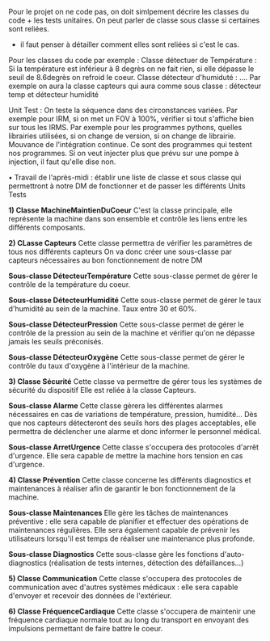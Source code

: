 Pour le projet on ne code pas, on doit simlpement décrire les classes du code + les tests unitaires. On peut parler de classe sous classe si certaines sont reliées. 
+ il faut penser à détailler comment elles sont reliées si c'est le cas. 

Pour les classes du code par exemple : 
Classe détectuer de Température : Si la température est inférieur à 8 degrès on ne fait rien, si elle dépasse le seuil de 8.6degrès on refroid le coeur. 
Classe détecteur d'humiduté : ....
Par exemple on aura la classe capteurs qui aura comme sous classe : détecteur temp et détecteur humidité

Unit Test : On teste la séquence dans des circonstances variées. Par exemple pour IRM, si on met un FOV à 100%, vérifier si tout s'affiche bien sur tous les IRMS.
Par exemple pour les programmes pythons, quelles librairies utilisées, si on change de version, si on change de librairie. Mouvance de l'intégration continue.
Ce sont des programmes qui testent nos programmes.
Si on veut injecter plus que prévu sur une pompe à injection, il faut qu'elle dise non. 



• Travail de l'après-midi : établir une liste de classe et sous classe qui permettront à notre DM de fonctionner et de passer les différents Units Tests

**1) Classe MachineMaintienDuCoeur**
C'est la classe principale, elle représente la machine dans son ensemble et contrôle les liens entre les différents composants.

**2) CLasse Capteurs**
Cette classe permettra de vérifier les paramètres de tous nos différents capteurs
On va donc créer une sous-classe par capteurs nécessaires au bon fonctionnement de notre DM

   **Sous-classe DétecteurTempérature**
   Cette sous-classe permet de gérer le contrôle de la température du coeur.

   **Sous-classe DétecteurHumidité**
   Cette sous-classe permet de gérer le taux d'humidité au sein de la machine.
   Taux entre 30 et 60%.

   **Sous-classe DétecteurPression**
   Cette sous-classe permet de gérer le contrôle de la pression au sein de la machine et vérifier qu'on ne dépasse jamais les seuils préconisés.

   **Sous-classe DétecteurOxygène**
   Cette sous-classe permet de gérer le contrôle du taux d'oxygène à l'intérieur de la machine.


**3) Classe Sécurité**
Cette classe va permettre de gérer tous les systèmes de sécurité du dispositif
Elle est reliée à la classe Capteurs.

   **Sous-classe Alarme**
   Cette classe gèrera les différentes alarmes nécessaires en cas de variations de température, pression, humidité... Dès que nos capteurs détecteront des seuils hors des plages acceptables, elle permettra de déclencher une alarme et donc informer le personnel médical.

   **Sous-classe ArretUrgence** 
   Cette classe s'occupera des protocoles d'arrêt d'urgence. Elle sera capable de mettre la machine hors tension en cas d'urgence.


**4) Classe Prévention**
Cette classe concerne les différents diagnostics et maintenances à réaliser afin de garantir le bon fonctionnement de la machine.

   **Sous-classe Maintenances**
   Elle gère les tâches de maintenances préventive : elle sera capable de planifier et effectuer des opérations de maintenances régulières. Elle sera également capable de prévenir les utilisateurs lorsqu'il est temps de réaliser une maintenance plus profonde.

   **Sous-classe Diagnostics**
   Cette sous-classe gère les fonctions d'auto-diagnostics (réalisation de tests internes, détection des défaillances...)


**5) Classe Communication**
Cette classe s'occupera des protocoles de communication avec d'autres systèmes médicaux : elle sera capable d'envoyer et recevoir des données de l'extérieur.



**6) Classe FréquenceCardiaque**
Cette classe s'occupera de maintenir une fréquence cardiaque normale tout au long du transport en envoyant des impulsions permettant de faire battre le coeur.
